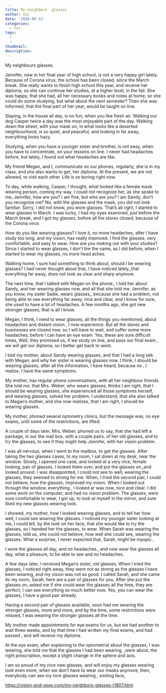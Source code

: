 ```yaml
---
title: My neighbors  glasses
author: nic
date: '2020-09-12'
categories:
  - nic
tags:
  - 
  - 
thumbnail: 
description: 
---
```


My neighbours glasses.


Jennifer, now in her final year of high school, is not a very happy girl lately.
Because of Corona virus, the school has been closed, since the March break.
She really wants to finish high school this year, and receive her diploma, so she can continue her studies, at a higher level, in the fall.
She was happy, that she had, all her necessary books and notes at home, so she could do some studying, but what about the next semester?
Then she was informed, that the final part of her year, would be taught on line.


Staying, in the house all day, is no fun, when you like fresh air.
Walking our dog Casper twice a day was the most enjoyable part of the day.
Walking down the street, with your mask on, in what looks like a deserted neighbourhood, is so quiet, and peaceful, and looking in far away, everything looks hazy.


Studying, when you have a younger sister and brother, is not easy, when you have to concentrate, on your lessons on line.
I never had headaches before, but lately, I found out what headaches are like.


My friend Megan, and I, communicate on our phones, regularly, she is in my class, and she also wants to get, her diploma.
At the present, we are not allowed, to visit each other.
Life is so boring right now.


To day, while walking, Casper, I thought, what looked like a female mask wearing person, coming my way.
I could not recognize her, as she spoke to me, Jennifer, how are you? 
I am fine, but who are you?
I am Sandy, don’t you recognize me?
No, with the glasses and the mask, you did not look familiar.
Sorry, I did not know, you wore glasses.
That’s all right, I started to wear glasses in March.
I was lucky, I had my eyes examined, just before the March break, and I got my glasses, before all the stores closed, because of the Corona virus


How do you like wearing glasses?
I love it, no more headaches, after I have study too long, and my vision, has really improved.
I find the glasses, very comfortable, and easy to wear. 
How are you making out with your studies?
Since I started to wear glasses, I don’t tire the same, as I did before, when I started to wear my glasses, no more head aches.


Walking home, I sure had something to think about, should I be wearing glasses? I had never thought about that, 
I have noticed lately,,that everything far away, does not look as clear and sharp anymore.


The next time, that I talked with Megan on the phone., I told her about Sandy, and her wearing glasses now, and all that she told me.
Jennifer, as you know, my sister Sadie, wears glasses,, because she had a problem, not being able to see everything far away, nice and clear, and I know for sure, she used to have a lot of headaches.
A few months ago, she got new stronger glasses, that is all I know.


Megan, I think, I need to wear glasses, all the things you mentioned, about headaches and distant vision , I now experience.
But all the stores and businesses are closed now. so I will have to wait, and suffer some more headaches, before I can have an eye exam.
Yes, these are sure difficult times, 
Well, they promised us, if we study on line, and pass our final exam , we will get our diploma, so I better get back to work.


I told my mother, about Sandy wearing glasses, and that I had a long talk with Megan, and why her sister is wearing glasses now. 
I think, I should be wearing glasses, after all the information, I have heard, because no , I realize, I have the same symptoms.


My mother, has regular phone conversations, with all her neighbour friends.
She told me, that Mrs. Weber, who wears glasses, thinks I am right, that I should be wearing glasses, she experienced all those symptoms herself, and wearing glasses, solved her problem.
I understand, that she also talked to Megan’s mother, and she now realizes, that I am right, I should be wearing glasses.


My mother, phoned several optometry clinics, but the message was, no eye exams, until some of the restrictions, are lifted.


A couple of days later, Mrs. Weber, phoned us to say, that she had left a package, in our the mail box, with a couple pairs, of her old glasses, and to try the glasses, to see if they might help Jennifer, with her vision problem.


I was all nervous, when I went to the mailbox, to get the glasses.
After taking the two glasses cases, to my room, I sat down at my desk, near the window.
Slowly, I opened one case, and looked at a very nice, female looking, pair of glasses.
I looked them over, and put the glasses on.,and looked around.
I was disappointed, I could not see to well, wearing the glasses, they seemed to strong for me.
When, I tried the second pair, I could not believe, how the glasses, improved my vision.
When I looked out through the window, everything , I looked ar was now, nice and clear.
I did some work on the computer, and had no vision problem.
The glasses, were sure comfortable to wear, I got up, to look at myself in the mirror, and sure liked my new glasses wearing look.


I showed, my mother, how I looked wearing glasses, and to tell her how well, I could see wearing the glasses.
I noticed my younger sister looking at me, I could tell, by the look on her face, that she would like to try the glasses, so I handed her the glasses, to wear.
When Sarah was wearing the glasses, told us, she could not believe, how well she could see, wearing the glasses.
What a surprise, I never expected that, Sarah, might be myopic..


I wore the glasses all day, and no headaches., and now wear the glasses all day, what a pleasure, to be able to see and no headaches.


A few days later, I received Megan’s sister, old glasses.
When I tried the glasses, I noticed right away, they were not as strong as the glasses I have been wearing, and my vision was not as good.
I called Sarah, and she came ito my room, Sarah, here are a pair of glasses for you.
After she put the glasses on, asked me if she could wear the glasses all the time, they are perfect, I can see everything so much better now.
Yes, you can wear the glasses, I have a good pair already.


Having a second pair of glasses available, soon had me wearing the stronger glasses, more and more, and by the
time, some restrictions were relaxed, I was wearing the stronger glasses all the time.


My mother made appointments for eye exams for us, but we had another to wait three weeks, and by that time I had written my final exams, and had passed , and will receive my diploma.


At the eye exam, after explaining to the optometrist about the glasses, I was wearing, she told me that the glasses I had been wearing, ,were about, the right prescription, except a slight change in the sphere and axis.


I am so proud of my nice new glasses, and will enjoy my glasses wearing look even more, when we don’t have to wear our masks anymore, then, everybody can see my nice glasses wearing , smiling face,

https://vision-and-spex.com/my-neighbors-glasses-t1807.html
